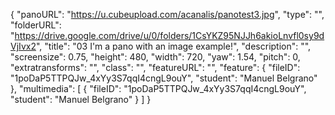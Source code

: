 {
      "panoURL": "https://u.cubeupload.com/acanalis/panotest3.jpg",
      "type": "",
      "folderURL": "https://drive.google.com/drive/u/0/folders/1CsYKZ95NJJh6akioLnvfl0sy9dVjIvx2",
      "title": "03 I'm a pano with an image example!",
      "description": "",
      "screensize": 0.75,
      "height": 480,
      "width": 720,
      "yaw": 1.54,
      "pitch": 0,
      "extratransforms": "",
      "class": "",
      "featureURL": "",
      "feature": {
         "fileID": "1poDaP5TTPQJw_4xYy3S7qqI4cngL9ouY",
         "student": "Manuel Belgrano"
      },
      "multimedia": [
         {
            "fileID": "1poDaP5TTPQJw_4xYy3S7qqI4cngL9ouY",
            "student": "Manuel Belgrano"
         }
      ]
   }